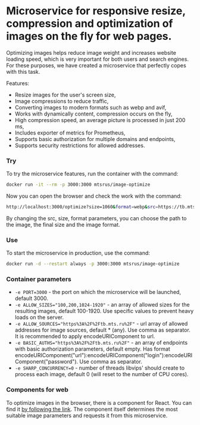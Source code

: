 # Microservice for responsive resize, compression and optimization of images on the fly for web pages.

Optimizing images helps reduce image weight and increases website loading speed, which is very important for both users and search engines. For these purposes, we have created a microservice that perfectly copes with this task.

Features:
- Resize images for the user's screen size,
- Image compressions to reduce traffic,
- Converting images to modern formats such as webp and avif,
- Works with dynamically content, compression occurs on the fly,
- High compression speed, an average picture is processed in just 200 ms,
- Includes exporter of metrics for Prometheus,
- Supports basic authorization for multiple domains and endpoints,
- Supports security restrictions for allowed addresses.

### Try
To try the microservice features, run the container with the command:
```sh
docker run -it --rm -p 3000:3000 mtsrus/image-optimize
```

Now you can open the browser and check the work with the command:
```sh
http://localhost:3000/optimize?size=1060&format=webp&src=https://tb.mts.ru/static/landing/images-index2/banner/slider/partners.png
```

By changing the src, size, format parameters, you can choose the path to the image, the final size and the image format.

### Use
To start the microservice in production, use the command:
```sh
docker run -d --restart always -p 3000:3000 mtsrus/image-optimize
```

### Container parameters
- `-e PORT=3000` - the port on which the microservice will be launched, default 3000.
- `-e ALLOW_SIZES="100,200,1024-1920"` - an array of allowed sizes for the resulting images, default 100-1920. Use specific values to prevent heavy loads on the server.
- `-e ALLOW_SOURCES="https%3A%2F%2Ftb.mts.ru%2F"` - url array of allowed addresses for image sources, default * (any). Use comma as separator. It is recommended to apply encodeURIComponent to url.
- `-e BASIC_AUTHS="https%3A%2F%2Ftb.mts.ru%2F"` - an array of endpoints with basic authorization parameters, default empty. Has format encodeURIComponent("url"):encodeURIComponent("login"):encodeURIComponent("password"). Use comma as separator.
- `-e SHARP_CONCURRENCY=0` - number of threads libvips' should create to process each image, default 0 (will reset to the number of CPU cores).

### Components for web
To optimize images in the browser, there is a component for React. You can find it [by following the link](https://github.com/MobileTeleSystems/image-optimize-react). The component itself determines the most suitable image parameters and requests it from this microservice.